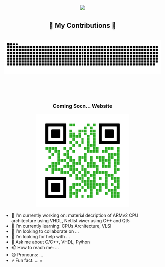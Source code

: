 <h1 align="center">
  <a href="https://git.io/typing-svg">
    <img src="https://readme-typing-svg.herokuapp.com/?font=Roboto+Mono&size=35&center=true&vCenter=true&width=500&height=70&duration=4000&lines=Hi+There!+👋;+I'm+Youba!;Welcome+to+my+profile;&color=84F76E"/>
  </a>
</h1>


<div align="center">
  <h2>🐍 My Contributions 🐍</h2>
  <br>
  <img alt="snake eating my contributions" src="https://raw.githubusercontent.com/salesp07/salesp07/output/github-contribution-grid-snake.svg" />
  
  <br/><br/><br/>
</div>

<div align="center">
  <h3>Coming Soon... Website</h3> 
  <img src="/QR_code.png" alt="QR Code" width="300"/>
</div>



- 🔭 I’m currently working on: material decription of ARMv2 CPU architecture using VHDL, Netlist viwer using C++ and Qt5
- 🌱 I’m currently learning: CPUs Architecture, VLSI
- 👯 I’m looking to collaborate on ...
- 🤔 I’m looking for help with ...
- 💬 Ask me about C/C++, VHDL, Python
- 📫 How to reach me: ...
- 😄 Pronouns: ...
- ⚡ Fun fact: ...
=
